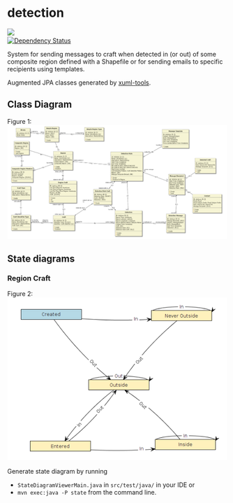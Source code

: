 detection
==================
<a href="https://travis-ci.org/amsa-code/detection"><img src="https://travis-ci.org/amsa-code/detection.svg"/></a><br/>
[![Dependency Status](https://gemnasium.com/au.gov.amsa/detection-core.svg)](https://gemnasium.com/au.gov.amsa/detection-core)

System for sending messages to craft when detected in (or out) of some composite region defined with a Shapefile or for sending emails to specific recipients using templates.

Augmented JPA classes generated by [xuml-tools](https://github.com/davidmoten/xuml-tools).

## Class Diagram
Figure 1:
<img src="https://raw.githubusercontent.com/amsa-code/detection/master/src/docs/detection-class-diagram.png"/>

## State diagrams

### Region Craft
Figure 2:
<img src="https://raw.githubusercontent.com/amsa-code/detection/master/src/docs/region-craft-state-diagram.png"/>

Generate state diagram by running

* `StateDiagramViewerMain.java` in `src/test/java/` in your IDE
or
* `mvn exec:java -P state` from the command line.
